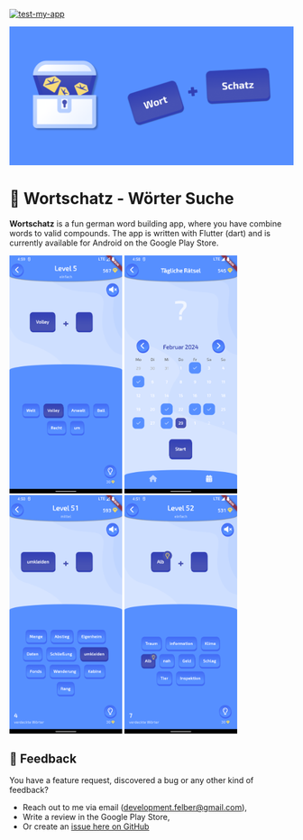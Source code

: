 [![test-my-app](https://github.com/FelberMartin/kompositum/actions/workflows/tests.yml/badge.svg)](https://github.com/FelberMartin/kompositum/actions/workflows/tests.yml)

![feature_graphic.png](assets%2Fimages%2Fplaystore%2Ffeature_graphic.png)

# 💎 Wortschatz - Wörter Suche

**Wortschatz** is a fun german word building app, where you have combine words to valid compounds.
The app is written with Flutter (dart) and is currently available for Android on the Google Play Store.

<p float="left">
  <img src="./assets/images/playstore/simple.png" width="200" />
  <img src="./assets/images/playstore/daily.png" width="200" />
  <img src="./assets/images/playstore/medium.png" width="200" />
  <img src="./assets/images/playstore/hint.png" width="200" />
</p>

## 📩 Feedback

You have a feature request, discovered a bug or any other kind of feedback?

- Reach out to me via email (development.felber@gmail.com),
- Write a review in the Google Play Store,
- Or create an [issue here on GitHub](https://github.com/FelberMartin/kompositum/issues/new)